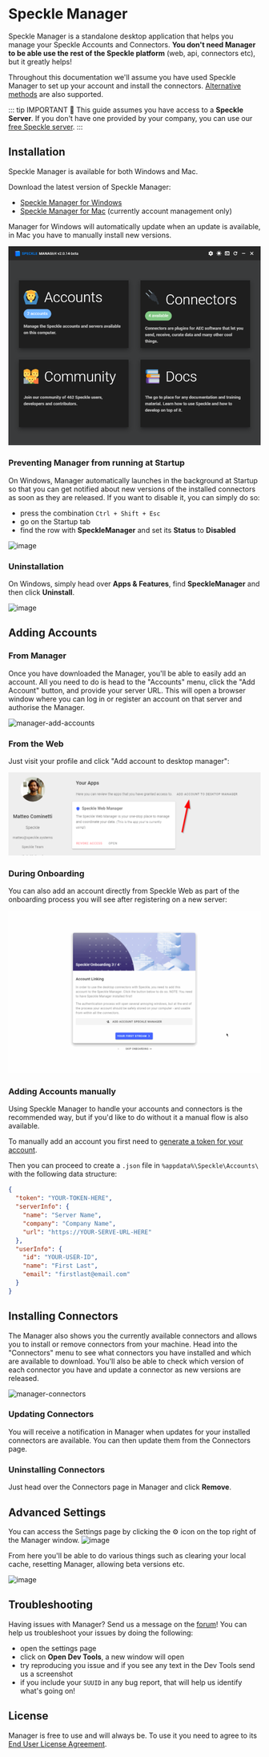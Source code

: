 # Speckle Manager

Speckle Manager is a standalone desktop application that helps you manage your Speckle Accounts and Connectors.
**You don't need Manager to be able use the rest of the Speckle platform** (web, api, connectors etc), but it greatly helps!

Throughout this documentation we'll assume you have used Speckle Manager to set up your account and install the connectors. [Alternative methods](/user/manager.md#adding-accounts-manually) are also supported.

::: tip IMPORTANT 🙌
This guide assumes you have access to a **Speckle Server**.
If you don't have one provided by your company, you can use our [free Speckle server](https://speckle.systems/getstarted/).
:::

## Installation

Speckle Manager is available for both Windows and Mac.

Download the latest version of Speckle Manager:

- [Speckle Manager for Windows](https://speckle-releases.ams3.digitaloceanspaces.com/manager/SpeckleManager%20Setup.exe)
- [Speckle Manager for Mac](https://speckle-releases.ams3.digitaloceanspaces.com/manager/SpeckleManager%20Setup.dmg) (currently account management only)

Manager for Windows will automatically update when an update is available, in Mac you have to manually install new versions.

![screenshot of the manager](../.vuepress/public/assets/manager.png)

### Preventing Manager from running at Startup

On Windows, Manager automatically launches in the background at Startup so that you can get notified about new versions of the installed connectors as soon as they are released.
If you want to disable it, you can simply do so:

- press the combination `Ctrl + Shift + Esc`
- go on the Startup tab
- find the row with **SpeckleManager** and set its **Status** to **Disabled**

![image](https://user-images.githubusercontent.com/2679513/112289752-7caab280-8c86-11eb-8c9a-928d536e8eb3.png)

### Uninstallation

On Windows, simply head over **Apps & Features**, find **SpeckleManager** and then click **Uninstall**.

![image](https://user-images.githubusercontent.com/2679513/112290160-dc08c280-8c86-11eb-962c-19a8a20afc94.png)

## Adding Accounts

### From Manager

Once you have downloaded the Manager, you'll be able to easily add an account. All you need to do is head to the "Accounts" menu, click the "Add Account" button, and provide your server URL. This will open a browser window where you can log in or register an account on that server and authorise the Manager.

![manager-add-accounts](https://user-images.githubusercontent.com/7717434/106609140-2c07ba80-655d-11eb-9728-d59b850ac9a2.gif)

### From the Web

Just visit your profile and click "Add account to desktop manager":

![image-20210322195941511](./img/manager/image-20210322195941511.png)

### During Onboarding

You can also add an account directly from Speckle Web as part of the onboarding process you will see after registering on a new server:

![account-onboarding](./img/manager/account-onboarding.gif)

### Adding Accounts manually

Using Speckle Manager to handle your accounts and connectors is the recommended way, but if you'd like to do without it a manual flow is also available.

To manually add an account you first need to [generate a token for your account](/dev/tokens-apps).

Then you can proceed to create a `.json` file in `%appdata%\Speckle\Accounts\` with the following data structure:

```json
{
  "token": "YOUR-TOKEN-HERE",
  "serverInfo": {
    "name": "Server Name",
    "company": "Company Name",
    "url": "https://YOUR-SERVE-URL-HERE"
  },
  "userInfo": {
    "id": "YOUR-USER-ID",
    "name": "First Last",
    "email": "firstlast@email.com"
  }
}
```

## Installing Connectors

The Manager also shows you the currently available connectors and allows you to install or remove connectors from your machine. Head into the "Connectors" menu to see what connectors you have installed and which are available to download. You'll also be able to check which version of each connector you have and update a connector as new versions are released.

![manager-connectors](https://user-images.githubusercontent.com/7717434/106609134-2b6f2400-655d-11eb-8d2a-1730115e3bc7.gif)

### Updating Connectors

You will receive a notification in Manager when updates for your installed connectors are available. You can then update them from the Connectors page.

### Uninstalling Connectors

Just head over the Connectors page in Manager and click **Remove**.

## Advanced Settings

You can access the Settings page by clicking the ⚙ icon on the top right of the Manager window.
![image](https://user-images.githubusercontent.com/2679513/112290969-a1535a00-8c87-11eb-82f8-8e3a4b630e7c.png)

From here you'll be able to do various things such as clearing your local cache, resetting Manager, allowing beta versions etc.

![image](https://user-images.githubusercontent.com/2679513/112291184-cc3dae00-8c87-11eb-9c02-693108f499fb.png)

## Troubleshooting

Having issues with Manager? Send us a message on the [forum](https://speckle.community)!
You can help us troubleshoot your issues by doing the following:

- open the settings page
- click on **Open Dev Tools**, a new window will open
- try reproducing you issue and if you see any text in the Dev Tools send us a screenshot
- if you include your `SUUID` in any bug report, that will help us identify what's going on!

## License

Manager is free to use and will always be.
To use it you need to agree to its [End User License Agreement](https://speckle.systems/eula/).
